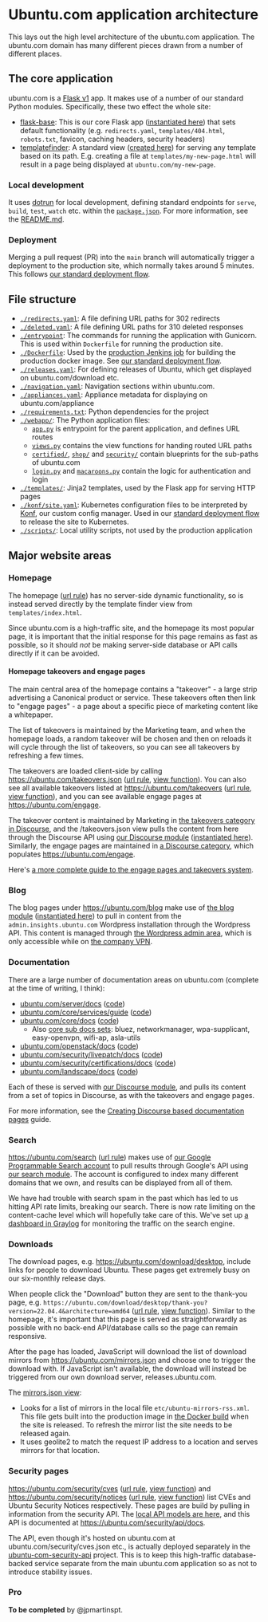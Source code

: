# Ubuntu.com application architecture

This lays out the high level architecture of the ubuntu.com application. The ubuntu.com domain has many different pieces drawn from a number of different places.

## The core application

ubuntu.com is a [Flask v1](https://flask.palletsprojects.com/_/downloads/en/1.1.x/pdf/) app. It makes use of a number of our standard Python modules. Specifically, these two effect the whole site:

- [flask-base](https://github.com/canonical/canonicalwebteam.flask-base): This is our core Flask app ([instantiated here](app.py#L162-L169)) that sets default functionality (e.g. `redirects.yaml`, `templates/404.html`, `robots.txt`, favicon, caching headers, security headers)
- [templatefinder](https://github.com/canonical/canonicalwebteam.templatefinder): A standard view ([created here](webapp/app.py#L635)) for serving any template based on its path. E.g. creating a file at `templates/my-new-page.html` will result in a page being displayed at `ubuntu.com/my-new-page`.

### Local development

It uses [dotrun](https://github.com/canonical/dotrun) for local development, defining standard endpoints for `serve`, `build`, `test`, `watch` etc. within the [`package.json`](https://github.com/canonical/ubuntu.com/blob/main/package.json). For more information, see the [README.md](README.md).

### Deployment

Merging a pull request (PR) into the `main` branch will automatically trigger a deployment to the production site, which normally takes around 5 minutes. This follows [our standard deployment flow](https://discourse.canonical.com/t/how-the-standard-website-deployment-flow-is-set-up-in-github-jenkins-and-kubernetes/2112).

## File structure

- [`./redirects.yaml`](rerdirects.yaml): A file defining URL paths for 302 redirects
- [`./deleted.yaml`](deleted.yaml): A file defining URL paths for 310 deleted responses
- [`./entrypoint`](entrypoint): The commands for running the application with Gunicorn. This is used within `Dockerfile` for running the production site.
- [`./Dockerfile`](Dockerfile): Used by the [production Jenkins job](https://jenkins.canonical.com/webteam/job/ubuntu.com) for building the production docker image. See [our standard deployment flow](https://discourse.canonical.com/t/how-the-standard-website-deployment-flow-is-set-up-in-github-jenkins-and-kubernetes/2112).
- [`./releases.yaml`](releases.yaml): For defining releases of Ubuntu, which get displayed on ubuntu.com/download etc.
- [`./navigation.yaml`](navigation.yaml): Navigation sections within ubuntu.com.
- [`./appliances.yaml`](appliances.yaml): Appliance metadata for displaying on ubuntu.com/appliance
- [`./requirements.txt`](requirements.txt): Python dependencies for the project
- [`./webapp/`](webapp/): The Python application files:
  - [`app.py`](webapp/app.py) is entrypoint for the parent application, and defines URL routes
  - [`views.py`](webapp/views.py) contains the view functions for handing routed URL paths
  - [`certified/`](webapp/certified/), [`shop/`](webapp/shop/) and [`security/`](webapp/security/) contain blueprints for the sub-paths of ubuntu.com
  - [`login.py`](webapp/login.py) and [`macaroons.py`](webapp/macaroons.py) contain the logic for authentication and login
- [`./templates/`](templates/): Jinja2 templates, used by the Flask app for serving HTTP pages
- [`./konf/site.yaml`](konf/site.yaml): Kubernetes configuration files to be interpreted by [Konf](https://github.com/canonical/konf), our custom config manager. Used in our [standard deployment flow](https://discourse.canonical.com/t/how-the-standard-website-deployment-flow-is-set-up-in-github-jenkins-and-kubernetes/2112) to release the site to Kubernetes.
- [`./scripts/`](scripts/): Local utility scripts, not used by the production application

## Major website areas

### Homepage

The homepage ([url rule](webapp/app.py#L637)) has no server-side dynamic functionality, so is instead served directly by the template finder view from `templates/index.html`.

Since ubuntu.com is a high-traffic site, and the homepage its most popular page, it is important that the initial response for this page remains as fast as possible, so it should _not_ be making server-side database or API calls directly if it can be avoided.

#### Homepage takeovers and engage pages

The main central area of the homepage contains a "takeover" - a large strip advertising a Canonical product or service. These takeovers often then link to "engage pages" - a page about a specific piece of marketing content like a whitepaper.

The list of takeovers is maintained by the Marketing team, and when the homepage loads, a random takeover will be chosen and then on reloads it will cycle through the list of takeovers, so you can see all takeovers by refreshing a few times.

The takeovers are loaded client-side by calling https://ubuntu.com/takeovers.json ([url rule](webapp/app.py#L602), [view function](webapp/app.py#L568-L578)). You can also see all available takeovers listed at https://ubuntu.com/takeovers ([url rule](webapp/app.py#L603), [view function](webapp/app.py#L581-L598)), and you can see available engage pages at https://ubuntu.com/engage.

The takeover content is maintained by Marketing in [the takeovers category in Discourse](https://discourse.ubuntu.com/c/design/takeovers/106), and the /takeovers.json view pulls the content from here through the Discourse API using [our Discourse module](https://github.com/canonical/canonicalwebteam.discourse) ([instantiated here](webapp/app.py#L510-L515)). Similarly, the engage pages are maintained in [a Discourse category](https://discourse.ubuntu.com/c/design/engage-pages/51), which populates https://ubuntu.com/engage.

Here's [a more complete guide to the engage pages and takeovers system](https://discourse.canonical.com/t/engage-pages-and-takeovers-v2/358).

### Blog

The blog pages under https://ubuntu.com/blog make use of [the blog module](https://github.com/canonical/canonicalwebteam.blog) ([instantiated here](webapp/app.py#L437-L442)) to pull in content from the `admin.insights.ubuntu.com` Wordpress installation through the Wordpress API. This content is managed through [the Wordpress admin area](https://admin.insights.ubuntu.com/admin), which is only accessible while on [the company VPN](https://wiki.canonical.com/InformationInfrastructure/IS/HowTo/CompanyOpenVPN).

### Documentation

There are a large number of documentation areas on ubuntu.com (complete at the time of writing, I think):

- [ubuntu.com/server/docs](http://ubuntu.com/server/docs) ([code](webapp/app.py#L642-L651))
- [ubuntu.com/core/services/guide](https://ubuntu.com/core/services/guide) ([code](webapp/app.py#L606-L616))
- [ubuntu.com/core/docs](http://ubuntu.com/core/docs) ([code](webapp/app.py#L748-L756))
  - Also [core sub docs sets](webapp/app.py#L757-L858): bluez, networkmanager, wpa-supplicant, easy-openvpn, wifi-ap, asla-utils
- [ubuntu.com/openstack/docs](http://ubuntu.com/openstack/docs) ([code](webapp/app.py#L942-L952))
- [ubuntu.com/security/livepatch/docs](http://ubuntu.com/security/livepatch/docs) ([code](webapp/app.py#L969-L979))
- [ubuntu.com/security/certifications/docs](http://ubuntu.com/security/certifications/docs) ([code](webapp/app.py#L996-L1006))
- [ubuntu.com/landscape/docs](http://ubuntu.com/landscape/docs) ([code](webapp/app.py#L1023-L1033))

Each of these is served with [our Discourse module](https://github.com/canonical/canonicalwebteam.discourse), and pulls its content from a set of topics in Discourse, as with the takeovers and engage pages.

For more information, see the [Creating Discourse based documentation pages](https://discourse.canonical.com/t/creating-discourse-based-documentation-pages/159) guide.

### Search

https://ubuntu.com/search ([url rule](webapp/app.py#L412-L421)) makes use of [our Google Programmable Search account](https://programmablesearchengine.google.com/u/1/controlpanel/overview?cx=009048213575199080868%3Ai3zoqdwqk8o) to pull results through Google's API using [our search module](https://github.com/canonical/canonicalwebteam.search/). The account is configured to index many different domains that we own, and results can be displayed from all of them.

We have had trouble with search spam in the past which has led to us hitting API rate limits, breaking our search. There is now rate limiting on the content-cache level which will hopefully take care of this. We've set up [a dashboard in Graylog](https://logging.comms.canonical.com/dashboards/62cb3f41363defb179345f25) for monitoring the traffic on the search engine.

### Downloads

The download pages, e.g. https://ubuntu.com/download/desktop, include links for people to download Ubuntu. These pages get extremely busy on our six-monthly release days.

When people click the "Download" button they are sent to the thank-you page, e.g. `https://ubuntu.com/download/desktop/thank-you?version=22.04.4&architecture=amd64` ([url rule](webapp/app.py#L396-L403), [view function](webapp/views.py#L170-L184)). Similar to the homepage, it's important that this page is served as straightforwardly as possible with no back-end API/database calls so the page can remain responsive.

After the page has loaded, JavaScript will download the list of download mirrors from https://ubuntu.com/mirrors.json and choose one to trigger the download with. If JavaScript isn't available, the download will instead be triggered from our own download server, releases.ubuntu.com.

The [mirrors.json view](webapp/views.py#L261):

- Looks for a list of mirrors in the local file `etc/ubuntu-mirrors-rss.xml`. This file gets built into the production image in [the Docker build](Dockerfile#L50-L55) when the site is released. To refresh the mirror list the site needs to be released again.
- It uses geolite2 to match the request IP address to a location and serves mirrors for that location.

### Security pages

https://ubuntu.com/security/cves ([url rule](webapp/app.py#L490), [view function](webapp/security/views.py#L290)) and https://ubuntu.com/security/notices ([url rule](webapp/app.py#L466), [view function](webapp/security/views.py#L116)) list CVEs and Ubuntu Security Notices respectively. These pages are build by pulling in information from the security API. The [local API models are here](webapp/security/api.py), and this API is documented at https://ubuntu.com/security/api/docs.

The API, even though it's hosted on ubuntu.com at ubuntu.com/security/cves.json etc., is actually deployed separately in the [ubuntu-com-security-api](https://github.com/canonical/ubuntu-com-security-api/) project. This is to keep this high-traffic database-backed service separate from the main ubuntu.com application so as not to introduce stability issues.

### Pro

**To be completed** by @jpmartinspt.
